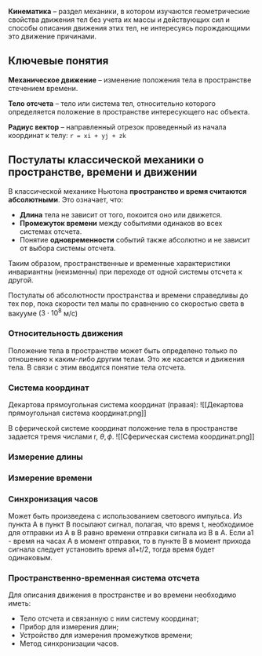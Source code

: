 **Кинематика** – раздел механики, в котором изучаются геометрические свойства движения тел без учета их массы и действующих сил и способы описания движения этих тел, не интересуясь порождающими это движение причинами.
## Ключевые понятия

**Механическое движение** – изменение положения тела в пространстве  стечением времени.

**Тело отсчета** – тело или система тел, относительно которого определяется положение в пространстве интересующего нас объекта.

**Радиус вектор** – направленный отрезок проведенный из начала координат
к телу: `r = xi + yj + zk`
## Постулаты классической механики о пространстве, времени и движении

В классической механике Ньютона **пространство и время считаются абсолютными**. Это означает, что:

- **Длина** тела не зависит от того, покоится оно или движется.
- **Промежуток времени** между событиями одинаков во всех системах отсчета.
- Понятие **одновременности** событий также абсолютно и не зависит от выбора системы отсчета.

Таким образом, пространственные и временные характеристики инвариантны (неизменны) при переходе от одной системы отсчета к другой.

Постулаты об абсолютности пространства и времени справедливы до тех пор, пока скорости тел малы по сравнению со скоростью света в вакууме (${3}\cdot{10^8}$ м/с)
### Относительность движения
Положение тела в пространстве может быть определено только по отношению к каким-либо другим телам. Это же касается и движения тела. В связи с этим вводится понятие тела отсчета.
### Система координат
Декартова прямоугольная система координат (правая):
![[Декартова прямоугольная система координат.png]]

В сферической системе координат положение тела в пространстве задается тремя числами r, $\theta, \phi$.
![[Сферическая система координат.png]]

### Измерение длины
### Измерение времени
### Синхронизация часов
Может быть произведена с использованием светового импульса. Из пункта А в пункт B посылают сигнал, полагая, что время t, необходимое для отправки из А в B равно времени отправки сигнала из B в A. Если a1 - время на часах А в момент отправки, то в пункте B в момент прихода сигнала следует установить время a1+t/2, тогда время будет одинаковым.

### Пространственно-временная система отсчета
Для описания движения в пространстве и во времени необходимо иметь:

- Тело отсчета и связанную с ним систему координат;
- Прибор для измерения длин;
- Устройство для измерения промежутков времени;
- Метод синхронизации часов.




